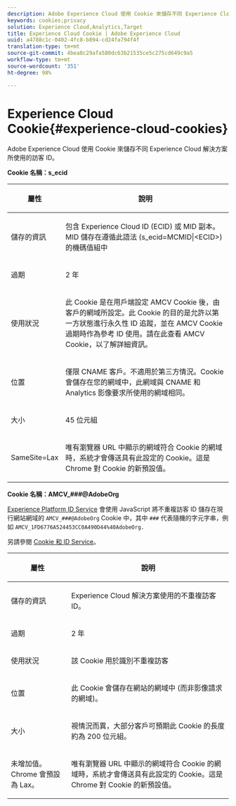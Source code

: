 ```yaml
---
description: Adobe Experience Cloud 使用 Cookie 來儲存不同 Experience Cloud 解決方案所使用的訪客 ID。
keywords: cookies;privacy
solution: Experience Cloud,Analytics,Target
title: Experience Cloud Cookie | Adobe Experience Cloud
uuid: a4788c1c-0402-4fc8-b894-cd24fa794f4f
translation-type: tm+mt
source-git-commit: 4bea0c29afa580dc63b21535ce5c275cd649c9a5
workflow-type: tm+mt
source-wordcount: '351'
ht-degree: 98%

---
```



# Experience Cloud Cookie{#experience-cloud-cookies}

Adobe Experience Cloud 使用 Cookie 來儲存不同 Experience Cloud 解決方案所使用的訪客 ID。

**Cookie 名稱：s_ecid**

<table id="table_FF4C70D3D4CC425BA65162D5A9504F7D"> 
 <thead> 
  <tr> 
   <th colname="col1" class="entry"> <p>屬性 </p> </th> 
   <th colname="col2" class="entry"> <p>說明 </p> </th> 
  </tr> 
 </thead>
 <tbody> 
  <tr> 
   <td colname="col1"> <p>儲存的資訊 </p> </td> 
   <td colname="col2"> <p> 包含 Experience Cloud ID (ECID) 或 MID 副本。MID 儲存在遵循此語法 (s_ecid=MCMID|&lt;ECID&gt;) 的機碼值組中 </p> </td> 
  </tr> 
  <tr> 
   <td colname="col1"> <p> 過期 </p> </td> 
   <td colname="col2"> <p>2 年 </p> </td> 
  </tr> 
  <tr> 
   <td colname="col1"> <p> 使用狀況 </p> </td> 
   <td colname="col2"> <p>此 Cookie 是在用戶端設定 AMCV Cookie 後，由客戶的網域所設定。此 Cookie 的目的是允許以第一方狀態進行永久性 ID 追蹤，並在 AMCV Cookie 過期時作為參考 ID 使用。請在此查看 AMCV Cookie，以了解詳細資訊。 </p> </td> 
  </tr> 
  <tr> 
   <td colname="col1"> <p> 位置 </p> </td> 
   <td colname="col2"> <p>僅限 CNAME 客戶。不適用於第三方情況。Cookie 會儲存在您的網域中，此網域與 CNAME 和 Analytics 影像要求所使用的網域相同。 </p> </td> 
  </tr> 
  <tr> 
   <td colname="col1"> <p> 大小 </p> </td> 
   <td colname="col2"> <p>45 位元組 </p> </td> 
  </tr> 
  <tr> 
   <td colname="col1"> <p> SameSite=Lax </p> </td> 
   <td colname="col2"> <p>唯有瀏覽器 URL 中顯示的網域符合 Cookie 的網域時，系統才會傳送具有此設定的 Cookie。這是 Chrome 對 Cookie 的新預設值。</p> </td> 
  </tr> 
 </tbody> 
</table>

**Cookie 名稱：AMCV_###@AdobeOrg**

[Experience Platform ID Service](https://docs.adobe.com/content/help/zh-Hant/id-service/using/home.html) 會使用 JavaScript 將不重複訪客 ID 儲存在現行網站網域的 `AMCV_###@AdobeOrg` Cookie 中，其中 `###` 代表隨機的字元字串，例如 `AMCV_1FD6776A524453CC0A490D44%40AdobeOrg.`

另請參閱 [Cookie 和 ID Service](https://docs.adobe.com/content/help/zh-Hant/id-service/using/intro/cookies.html)。

<table id="table_1883C0836C1E4AF5A262FBF5000C1B11"> 
 <thead> 
  <tr> 
   <th colname="col1" class="entry"> <p>屬性 </p> </th> 
   <th colname="col2" class="entry"> <p>說明 </p> </th> 
  </tr> 
 </thead>
 <tbody> 
  <tr> 
   <td colname="col1"> <p>儲存的資訊 </p> </td> 
   <td colname="col2"> <p> Experience Cloud 解決方案使用的不重複訪客 ID。 </p> </td> 
  </tr> 
  <tr> 
   <td colname="col1"> <p> 過期 </p> </td> 
   <td colname="col2"> <p> 2 年 </p> </td> 
  </tr> 
  <tr> 
   <td colname="col1"> <p> 使用狀況 </p> </td> 
   <td colname="col2"> <p> 該 Cookie 用於識別不重複訪客 </p> </td> 
  </tr> 
  <tr> 
   <td colname="col1"> <p> 位置 </p> </td> 
   <td colname="col2"> <p> 此 Cookie 會儲存在網站的網域中 (而非影像請求的網域)。 </p> </td> 
  </tr> 
  <tr> 
   <td colname="col1"> <p> 大小 </p> </td> 
   <td colname="col2"> <p> 視情況而異，大部分客戶可預期此 Cookie 的長度約為 200 位元組。 </p> </td> 
  </tr> 
  <tr> 
   <td colname="col1"> <p>未增加值。Chrome 會預設為 Lax。 </p> </td> 
   <td colname="col2"> <p> 唯有瀏覽器 URL 中顯示的網域符合 Cookie 的網域時，系統才會傳送具有此設定的 Cookie。這是 Chrome 對 Cookie 的新預設值。 </p> </td> 
  </tr> 
 </tbody> 
</table>
